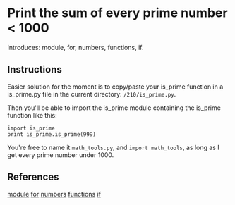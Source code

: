 # Print the sum of every prime number < 1000

Introduces: module, for, numbers, functions, if.

## Instructions

Easier solution for the moment is to copy/paste your is_prime function
in a is_prime.py file in the current directory: `/210/is_prime.py`.

Then you'll be able to import the is_prime module containing the
is_prime function like this:

```
import is_prime
print is_prime.is_prime(999)
```

You're free to name it `math_tools.py`, and `import math_tools`, as
long as I get every prime number under 1000.

## References
[module](https://docs.python.org/3.4/library/sys.html)
[for](https://docs.python.org/3/tutorial/controlflow.html#for-statements)
[numbers](https://docs.python.org/3/tutorial/introduction.html#numbers)
[functions](https://docs.python.org/3/tutorial/controlflow.html#defining-functions)
[if](https://docs.python.org/3/tutorial/controlflow.html#if-statements)
